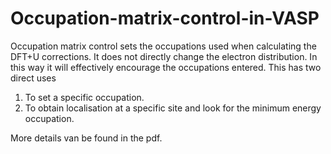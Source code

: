 # Occupation-matrix-control-in-VASP

Occupation matrix control sets the occupations used when calculating the DFT+U corrections. It does not directly change the electron distribution. In this way it will effectively encourage the occupations entered. This has two direct uses
1) To set a specific occupation.
2) To obtain localisation at a specific site and look for the minimum energy occupation.

More details van be found in the pdf.
